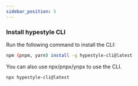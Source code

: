 ```yaml
---
sidebar_position: 5
---
```



### Install hypestyle CLI

Run the following command to install the CLI:

```bash
npm (pnpm, yarn) install -g hypestyle-cli@latest
```

You can also use npx/pnpx/ynpx to use the CLI.

```bash
npx hypestyle-cli@latest
```

